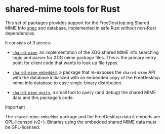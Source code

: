 # shared-mime tools for Rust

This set of packages provides support for the FreeDesktop.org Shared MIME Info
[spec][] and database, implemented in safe Rust without non-Rust dependencies.

[spec]: https://specifications.freedesktop.org/shared-mime-info-spec/shared-mime-info-spec-latest.html

It consists of 3 pieces:

-   [`shared-mime`](shared-mime/), an implementation of the XDG shared MIME info
    searching logic and parser for XDG mime package files.  This is the primary
    entry point for client code that wants to look up file types.

-   [`shared-mime-embedded`](shared-mime-embedded/), a package that re-exposes the
    `shared-mime` API with the database initialized with an embedded copy of the
    FreeDesktop mime info database to ease single-binary distribution.

-   [`shared-mime-query`](shared-mime-query), a small tool to query (and debug)
    the shared MIME data and this package's code.

> [!IMPORTANT]
> The `shared-mime-embedded` package and the FreeDesktop data it embeds are
> GPL-licensed (v2+). Binaries using the embedded shared MIME data must be
> GPL-licensed.

